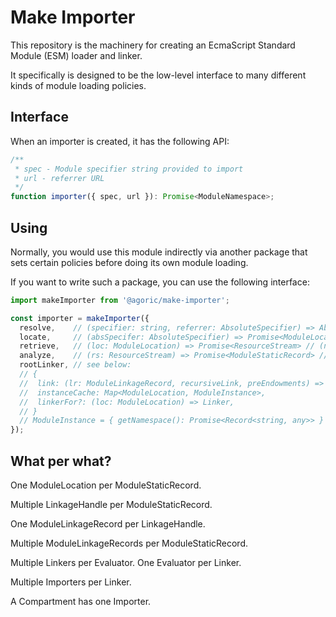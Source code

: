 # Make Importer

This repository is the machinery for creating an EcmaScript Standard Module (ESM)
loader and linker.

It specifically is designed to be the low-level interface to many different kinds of module loading policies.

## Interface

When an importer is created, it has the following API:

```js
/**
 * spec - Module specifier string provided to import
 * url - referrer URL
 */
function importer({ spec, url }): Promise<ModuleNamespace>;
```

## Using

Normally, you would use this module indirectly via another package that sets certain policies before doing its own module loading.

If you want to write such a package, you can use the following interface:

```js
import makeImporter from '@agoric/make-importer';

const importer = makeImporter({
  resolve,    // (specifier: string, referrer: AbsoluteSpecifier) => AbsoluteSpecifier // cached
  locate,     // (absSpecifer: AbsoluteSpecifier) => Promise<ModuleLocation> // cached
  retrieve,   // (loc: ModuleLocation) => Promise<ResourceStream> // (not cached)
  analyze,    // (rs: ResourceStream) => Promise<ModuleStaticRecord> // cached by ModuleLocation
  rootLinker, // see below:
  // {
  //  link: (lr: ModuleLinkageRecord, recursiveLink, preEndowments) => ModuleInstance
  //  instanceCache: Map<ModuleLocation, ModuleInstance>,
  //  linkerFor?: (loc: ModuleLocation) => Linker,
  // }
  // ModuleInstance = { getNamespace(): Promise<Record<string, any>> }
});
```

## What per what?

One ModuleLocation per ModuleStaticRecord.

Multiple LinkageHandle per ModuleStaticRecord.

One ModuleLinkageRecord per LinkageHandle.

Multiple ModuleLinkageRecords per ModuleStaticRecord.

Multiple Linkers per Evaluator.  One Evaluator per Linker.

Multiple Importers per Linker.

A Compartment has one Importer.
